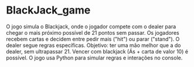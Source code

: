# BlackJack_game
O jogo simula o Blackjack, onde o jogador compete com o dealer para chegar o mais próximo possível de 21 pontos sem passar.
Os jogadores recebem cartas e decidem entre pedir mais ("hit") ou parar ("stand"). O dealer segue regras específicas.
Objetivo: ter uma mão melhor que a do dealer, sem ultrapassar 21. Vencer com blackjack (Ás + carta de valor 10) é possível.
O jogo usa Python para simular regras e interações no console.

